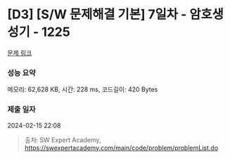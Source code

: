 # [D3] [S/W 문제해결 기본] 7일차 - 암호생성기 - 1225 

[문제 링크](https://swexpertacademy.com/main/code/problem/problemDetail.do?contestProbId=AV14uWl6AF0CFAYD) 

### 성능 요약

메모리: 62,628 KB, 시간: 228 ms, 코드길이: 420 Bytes

### 제출 일자

2024-02-15 22:08



> 출처: SW Expert Academy, https://swexpertacademy.com/main/code/problem/problemList.do